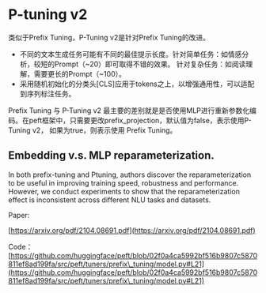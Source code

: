 # P-tuning v2

类似于Prefix Tuning，P-Tuning v2是针对Prefix Tuning的改进。

* 不同的文本生成任务可能有不同的最佳提示长度。针对简单任务：如情感分析，较短的Prompt（\~20）即可取得不错的效果。 针对复杂任务：如阅读理解，需要更长的Prompt（\~100）。
* 采用随机初始化的分类头\[CLS]应用于tokens之上，以增强通用性，可以适配到序列标注任务。

Prefix Tuning 与 P-Tuning v2 最主要的差别就是是否使用MLP进行重新参数化编码。在peft框架中，只需要更改prefix\_projection，默认值为false，表示使用P-Tuning v2， 如果为true，则表示使用 Prefix Tuning。

## Embedding v.s. MLP reparameterization.

In both prefix-tuning and Ptuning, authors discover the reparameterization to be useful in improving training speed, robustness and performance. However, we conduct experiments to show that the reparameterization effect is inconsistent across different NLU tasks and datasets.

Paper:

[https://arxiv.org/pdf/2104.08691.pdf](https://arxiv.org/pdf/2104.08691.pdf)

Code：[https://github.com/huggingface/peft/blob/02f0a4ca5992bf516b9807c5870811ef8ad199fa/src/peft/tuners/prefix\_tuning/model.py#L21](https://github.com/huggingface/peft/blob/02f0a4ca5992bf516b9807c5870811ef8ad199fa/src/peft/tuners/prefix\_tuning/model.py#L21)
